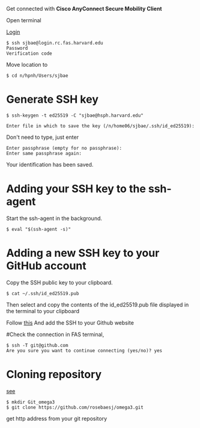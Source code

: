 Get connected with **Cisco AnyConnect Secure Mobility Client**

Open terminal

[Login](https://docs.rc.fas.harvard.edu/kb/terminal-access/)
~~~~~~~~~~~~~~~
$ ssh sjbae@login.rc.fas.harvard.edu
Password
Verification code
~~~~~~~~~~~~~~~

Move location to 
~~~~~~~~~~~~~~~~~
$ cd n/hpnh/Users/sjbae
~~~~~~~~~~~~~~~~~


# Generate SSH key
~~~~~~~~~~~~~~~~
$ ssh-keygen -t ed25519 -C "sjbae@hsph.harvard.edu"
~~~~~~~~~~~~~~~~
~~~~~~~~~~~~~~~~
Enter file in which to save the key (/n/home06/sjbae/.ssh/id_ed25519):
~~~~~~~~~~~~~~~~
Don't need to type, just enter

~~~~~~~~~~~~~~~~
Enter passphrase (empty for no passphrase):
Enter same passphrase again:
~~~~~~~~~~~~~~~~
Your identification has been saved.

# Adding your SSH key to the ssh-agent
Start the ssh-agent in the background.
~~~~~~~~~~~~~~~~
$ eval "$(ssh-agent -s)"
~~~~~~~~~~~~~~~~

# Adding a new SSH key to your GitHub account
Copy the SSH public key to your clipboard.
~~~~~~~~~~~~~~~~
$ cat ~/.ssh/id_ed25519.pub
~~~~~~~~~~~~~~~~
Then select and copy the contents of the id_ed25519.pub file displayed in the terminal to your clipboard

Follow [this](https://docs.github.com/en/authentication/connecting-to-github-with-ssh/adding-a-new-ssh-key-to-your-github-account)
And add the SSH to your Github website

#Check the connection
in FAS terminal,
~~~~~~~~~~~~~~~~
$ ssh -T git@github.com
Are you sure you want to continue connecting (yes/no)? yes
~~~~~~~~~~~~~~~~

# Cloning repository 
[see](https://docs.github.com/en/repositories/creating-and-managing-repositories/cloning-a-repository#cloning-a-repository)
~~~~~~~~~~~~~~~~
$ mkdir Git_omega3
$ git clone https://github.com/rosebaesj/omega3.git
~~~~~~~~~~~~~~~~
get http address from your git repository
